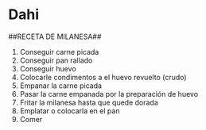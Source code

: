 # Dahi
##RECETA DE MILANESA##

1. Conseguir carne picada
2. Conseguir pan rallado
3. Conseguir huevo
4. Colocarle condimentos a el huevo revuelto (crudo)
5. Empanar la carne picada
6. Pasar la carne empanada por la preparación de huevo
7. Fritar la milanesa hasta que quede dorada
8. Emplatar o colocarla en el pan
9. Comer
